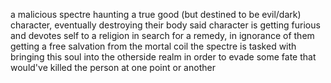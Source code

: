 a malicious spectre haunting a true good (but destined to be evil/dark) character, eventually destroying their body
said character is getting furious and devotes self to a religion in search for a remedy, in ignorance of them getting a free salvation from the mortal coil
the spectre is tasked with bringing this soul into the otherside realm in order to evade some fate that would've killed the person at one point or another 